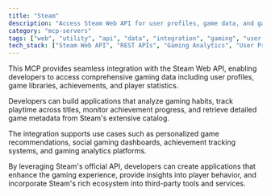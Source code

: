 ```yaml
---
title: "Steam"
description: "Access Steam Web API for user profiles, game data, and gaming analytics to build applications with Steam integration."
category: "mcp-servers"
tags: ["web", "utility", "api", "data", "integration", "gaming", "user analytics", "game recommendations"]
tech_stack: ["Steam Web API", "REST APIs", "Gaming Analytics", "User Profiles", "Game Metadata", "Achievements", "Player Statistics"]
---
```


This MCP provides seamless integration with the Steam Web API, enabling developers to access comprehensive gaming data including user profiles, game libraries, achievements, and player statistics. 

Developers can build applications that analyze gaming habits, track playtime across titles, monitor achievement progress, and retrieve detailed game metadata from Steam's extensive catalog.

The integration supports use cases such as personalized game recommendations, social gaming dashboards, achievement tracking systems, and gaming analytics platforms. 

By leveraging Steam's official API, developers can create applications that enhance the gaming experience, provide insights into player behavior, and incorporate Steam's rich ecosystem into third-party tools and services.